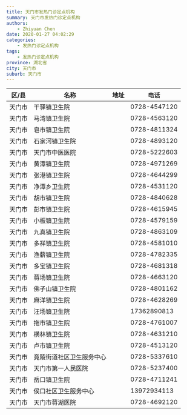 ```yaml
---
title: 天门市发热门诊定点机构
summary: 天门市发热门诊定点机构
authors: 
    - Zhiyuan Chen
date: 2020-01-27 04:02:29
categories: 
    - 发热门诊定点机构
tags: 
    - 发热门诊定点机构
province: 湖北省
city: 天门市
suburb: 天门市
---
```


|  区/县  |  名称  |  地址  |  电话  |
|------|-------|------|------|
|  天门市  |  干驿镇卫生院  |    |  0728-4547120  
|  天门市  |  马湾镇卫生院  |    |  0728-4563120  
|  天门市  |  皂市镇卫生院  |    |  0728-4811324  
|  天门市  |  石家河镇卫生院  |    |  0728-4893120  
|  天门市  |  天门市中医医院  |    |  0728-5222603  
|  天门市  |  黄潭镇卫生院  |    |  0728-4971269  
|  天门市  |  张港镇卫生院  |    |  0728-4644299  
|  天门市  |  净潭乡卫生院  |    |  0728-4531120  
|  天门市  |  胡市镇卫生院  |    |  0728-4840628  
|  天门市  |  彭市镇卫生院  |    |  0728-4615945  
|  天门市  |  小板镇卫生院  |    |  0728-4579159  
|  天门市  |  九真镇卫生院  |    |  0728-4863109  
|  天门市  |  多祥镇卫生院  |    |  0728-4581010  
|  天门市  |  渔薪镇卫生院  |    |  0728-4782335  
|  天门市  |  多宝镇卫生院  |    |  0728-4681318  
|  天门市  |  蒋场镇卫生院  |    |  0728-4663120  
|  天门市  |  佛子山镇卫生院  |    |  0728-4801162  
|  天门市  |  麻洋镇卫生院  |    |  0728-4628269  
|  天门市  |  汪场镇卫生院  |    |  17362890813  
|  天门市  |  拖市镇卫生院  |    |  0728-4761007  
|  天门市  |  横林镇卫生院  |    |  0728-4631210  
|  天门市  |  卢市镇卫生院  |    |  0728-4513120  
|  天门市  |  竟陵街道社区卫生服务中心  |    |  0728-5337610  
|  天门市  |  天门市第一人民医院  |    |  0728-5237400  
|  天门市  |  岳口镇卫生院  |    |  0728-4711241  
|  天门市  |  侯口社区卫生服务中心  |    |  13972934113  
|  天门市  |  天门市蒋湖医院  |    |  0728-4692120  

